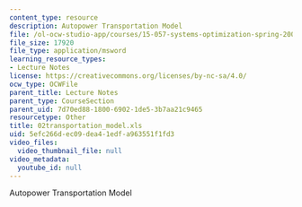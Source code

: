 ```yaml
---
content_type: resource
description: Autopower Transportation Model
file: /ol-ocw-studio-app/courses/15-057-systems-optimization-spring-2003/5efc266dec09dea41edfa963551f1fd3_02transportation_model.xls
file_size: 17920
file_type: application/msword
learning_resource_types:
- Lecture Notes
license: https://creativecommons.org/licenses/by-nc-sa/4.0/
ocw_type: OCWFile
parent_title: Lecture Notes
parent_type: CourseSection
parent_uid: 7d70ed88-1800-6902-1de5-3b7aa21c9465
resourcetype: Other
title: 02transportation_model.xls
uid: 5efc266d-ec09-dea4-1edf-a963551f1fd3
video_files:
  video_thumbnail_file: null
video_metadata:
  youtube_id: null
---
```

Autopower Transportation Model